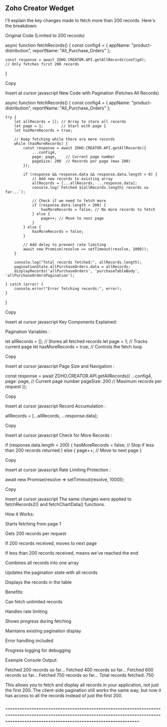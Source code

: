 ## Zoho Creator Wedget

I'll explain the key changes made to fetch more than 200 records. Here's the breakdown:

Original Code (Limited to 200 records)

async function fetchRecords() {
    const config4 = {
        appName: "product-distribution",
        reportName: "All_Purchase_Orders"
    };
    
    const response = await ZOHO.CREATOR.API.getAllRecords(config4);
    // Only fetches first 200 records
}

Copy

Insert at cursor
javascript
New Code with Pagination (Fetches All Records)

async function fetchRecords() {
    const config4 = {
        appName: "product-distribution",
        reportName: "All_Purchase_Orders"
    };

    try {
        let allRecords = []; // Array to store all records
        let page = 1;        // Start with page 1
        let hasMoreRecords = true;

        // Keep fetching while there are more records
        while (hasMoreRecords) {
            const response = await ZOHO.CREATOR.API.getAllRecords({
                ...config4,
                page: page,    // Current page number
                pageSize: 200  // Records per page (max 200)
            });

            if (response && response.data && response.data.length > 0) {
                // Add new records to existing array
                allRecords = [...allRecords, ...response.data];
                console.log(`Fetched ${allRecords.length} records so far...`);
                
                // Check if we need to fetch more
                if (response.data.length < 200) {
                    hasMoreRecords = false; // No more records to fetch
                } else {
                    page++; // Move to next page
                }
            } else {
                hasMoreRecords = false;
            }

            // Add delay to prevent rate limiting
            await new Promise(resolve => setTimeout(resolve, 1000));
        }

        console.log("Total records fetched:", allRecords.length);
        paginationState.allPurchaseOrders.data = allRecords;
        displayRecords('allPurchaseOrders', 'purchaseTableBody', 'allPurchaseOrdersPagination');

    } catch (error) {
        console.error("Error fetching records:", error);
    }
}

Copy

Insert at cursor
javascript
Key Components Explained:

Pagination Variables :

let allRecords = []; // Stores all fetched records
let page = 1;        // Tracks current page
let hasMoreRecords = true; // Controls the fetch loop

Copy

Insert at cursor
javascript
Page Size and Navigation :

const response = await ZOHO.CREATOR.API.getAllRecords({
    ...config4,
    page: page,    // Current page number
    pageSize: 200  // Maximum records per request
});

Copy

Insert at cursor
javascript
Record Accumulation :

allRecords = [...allRecords, ...response.data];

Copy

Insert at cursor
javascript
Check for More Records :

if (response.data.length < 200) {
    hasMoreRecords = false; // Stop if less than 200 records returned
} else {
    page++; // Move to next page
}

Copy

Insert at cursor
javascript
Rate Limiting Protection :

await new Promise(resolve => setTimeout(resolve, 1000));

Copy

Insert at cursor
javascript
The same changes were applied to fetchRecords2() and fetchChartData() functions.

How it Works:

Starts fetching from page 1

Gets 200 records per request

If 200 records received, moves to next page

If less than 200 records received, means we've reached the end

Combines all records into one array

Updates the pagination state with all records

Displays the records in the table

Benefits:

Can fetch unlimited records

Handles rate limiting

Shows progress during fetching

Maintains existing pagination display

Error handling included

Progress logging for debugging

Example Console Output:

Fetched 200 records so far...
Fetched 400 records so far...
Fetched 600 records so far...
Fetched 750 records so far...
Total records fetched: 750

This allows you to fetch and display all records in your application, not just the first 200. The client-side pagination still works the same way, but now it has access to all the records instead of just the first 200.

### ------------------------------------------------------------------------------------------------------------------------------------------------------------------------------------------
